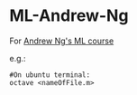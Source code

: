 # ML-Andrew-Ng
For [Andrew Ng's ML course](https://www.coursera.org/specializations/machine-learning-engineering-for-production-mlops?utm_source=gg&utm_medium=sem&utm_campaign=28-MLOps-DL.ai-US&utm_content=28-MLOps-DL.ai-US&campaignid=13572037851&adgroupid=120618068101&device=c&keyword=andrew%20ng%20machine%20learning&matchtype=b&network=g&devicemodel=&adpostion=&creativeid=528598123150&hide_mobile_promo&gclid=Cj0KCQjw-NaJBhDsARIsAAja6dMNkUfbIK6i-tIqJZ-0bUJr3RvkdYNjPfgajOjAEZGwmkeyLlt-orsaAs56EALw_wcB)


e.g.:
```
#On ubuntu terminal:
octave <nameOfFile.m>
```
